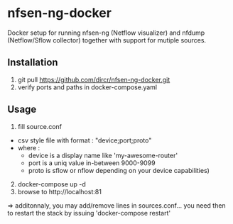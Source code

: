 # nfsen-ng-docker

Docker setup for running nfsen-ng (Netflow visualizer) and nfdump (Netflow/Sflow collector) together with support for mutiple sources.

## Installation

1. git pull https://github.com/dircr/nfsen-ng-docker.git
2. verify ports and paths in docker-compose.yaml

## Usage

1. fill source.conf
- csv style file with format : "device;port;proto"
- where :
    - device is a display name like 'my-awesome-router'
    - port is a uniq value in-between 9000-9099
    - proto is sflow or nflow depending on your device capabilities)
2. docker-compose up -d
3. browse to http://localhost:81

=> additonnaly, you may add/remove lines in sources.conf... you need then to restart the stack by issuing 'docker-compose restart'
